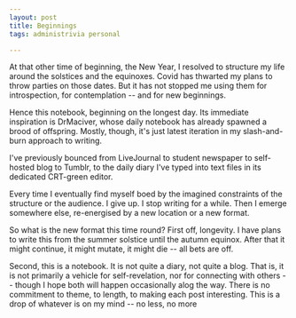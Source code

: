 ```yaml
---
layout: post
title: Beginnings
tags: administrivia personal

---
```


At that other time of beginning, the New Year, I resolved to structure my life around the solstices and the equinoxes. Covid has thwarted my plans to throw parties on those dates. But it has not stopped me using them for introspection, for contemplation -- and for new beginnings.

Hence this notebook, beginning on the longest day. Its immediate inspiration is DrMaciver, whose daily notebook has already spawned a brood of offspring. Mostly, though, it's just latest iteration in my slash-and-burn approach to writing.

I've previously bounced from LiveJournal to student newspaper to self-hosted blog to Tumblr, to the daily diary I've typed into text files in its dedicated CRT-green editor. 

Every time I eventually find myself boed by the imagined constraints of the structure or the audience. I give up. I stop writing for a while. Then I emerge somewhere else, re-energised by a new location or a new format.

So what is the new format this time round? First off, longevity. I have plans to write this from the summer solstice until the autumn equinox. After that it might continue, it might mutate, it might die -- all bets are off.

Second, this is a notebook. It is not quite a diary, not quite a blog. That is, it is not primarily a vehicle for self-revelation, nor for connecting with others -- though I hope both will happen occasionally alog the way. There is no commitment to theme, to length, to making each post interesting. This is a drop of whatever is on my mind -- no less, no more

